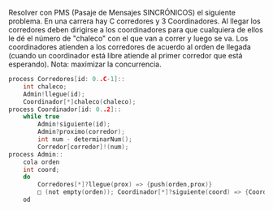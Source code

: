 Resolver con PMS (Pasaje de Mensajes SINCRÓNICOS) el siguiente problema. En una carrera hay C corredores y 3 Coordinadores. Al llegar los corredores deben dirigirse a los coordinadores para que cualquiera de ellos le dé el número de "chaleco" con el que van a correr y luego se va. Los coordinadores atienden a los corredores de acuerdo al orden de llegada (cuando un coordinador está libre atiende al primer corredor que está esperando). Nota: maximizar la concurrencia.

```c
process Corredores[id: 0..C-1]::
	int chaleco;
	Admin!llegue(id);
	Coordinador[*]chaleco(chaleco);
process Coordinador[id: 0..2]::
	while true
		Admin!siguiente(id);
		Admin?proximo(corredor);
		int num - determinarNum();
		Corredor[corredor]!(num);
process Admin::
	cola orden
	int coord;
	do
		Corredores[*]?llegue(prox) => {push(orden,prox)}
		□ (not empty(orden)); Coordinador[*]?siguiente(coord) => {Coordinador[coord]!proximo(pop(orden))}
	od
```